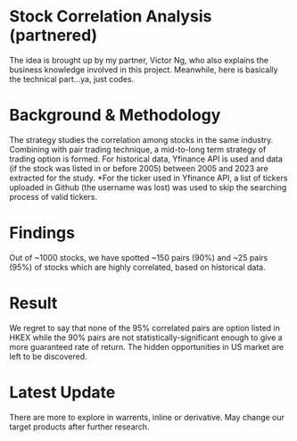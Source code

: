 # Stock Correlation Analysis (partnered)
The idea is brought up by my partner, Victor Ng, who also explains the business knowledge involved in this project. Meanwhile, here is basically the technical part...ya, just codes.

# Background & Methodology
The strategy studies the correlation among stocks in the same industry. Combining with pair trading technique, a mid-to-long term strategy of trading option is formed.
For historical data, Yfinance API is used and data (if the stock was listed in or before 2005) between 2005 and 2023 are extracted for the study.
*For the ticker used in Yfinance API, a list of tickers uploaded in Github (the username was lost) was used to skip the searching process of valid tickers.

# Findings
Out of ~1000 stocks, we have spotted ~150 pairs (90%) and ~25 pairs (95%) of stocks which are highly correlated, based on historical data.

# Result
We regret to say that none of the 95% correlated pairs are option listed in HKEX while the 90% pairs are not statistically-significant enough to give a more guaranteed rate of return.
The hidden opportunities in US market are left to be discovered.

# Latest Update
There are more to explore in warrents, inline or derivative. May change our target products after further research.
